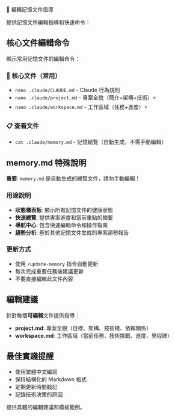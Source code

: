 📝 編輯記憶文件指導

提供記憶文件編輯指導和快速命令：

## 核心文件編輯命令
顯示常用記憶文件的編輯命令：

### 🎯 核心文件（常用）
- `nano .claude/CLAUDE.md` - Claude 行為規則
- `nano .claude/project.md` - 專案全貌（簡介+架構+技術）⭐
- `nano .claude/workspace.md` - 工作區域（任務+進度）⭐

### 📋 查看文件
- `cat .claude/memory.md` - 記憶總覽（自動生成，不需手動編輯）

## memory.md 特殊說明
**重要**: `memory.md` 是自動生成的總覽文件，請勿手動編輯！

### 用途說明
- **狀態儀表板**: 顯示所有記憶文件的健康狀態
- **快速總覽**: 提供專案進度和當前重點的摘要
- **導航中心**: 包含快速編輯命令和操作指南
- **趨勢分析**: 基於其他記憶文件生成的專案趨勢報告

### 更新方式
- 使用 `/update-memory` 指令自動更新
- 每次完成重要任務後建議更新
- 不要直接編輯此文件內容

## 編輯建議
針對每個**可編輯**文件提供指導：
- **project.md**: 專案全貌（目標、架構、技術棧、依賴關係）
- **workspace.md**: 工作區域（當前任務、技術挑戰、進度、里程碑）

## 最佳實踐提醒
- 使用繁體中文編寫
- 保持結構化的 Markdown 格式
- 定期更新時間戳記
- 記錄技術決策的原因

提供具體的編輯建議和模板範例。

